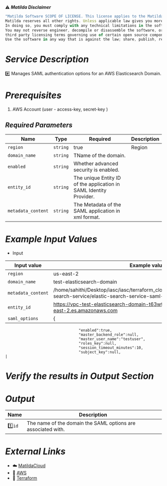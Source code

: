 :warning: ***Matilda Disclaimer***
```javascript
"Matilda Software SCOPE OF LICENSE. This license applies to the Matilda cloud product. The software is licensed, not sold. This agreement only gives you some rights to use the software. 
Matilda reserves all other rights. Unless applicable law gives you more rights despite this limitation, you may use the software only as expressly permitted in this agreement. 
In doing so, you must comply with any technical limitations in the software that only allow you to use it in certain ways. 
You may not reverse engineer, decompile or disassemble the software, or otherwise attempt to derive the source code for the software except and solely to the extent required by 
third party licensing terms governing use of certain open source components that may be included in the software; remove, minimize, block or modify any notices of Matilda or its suppliers in the software; 
Use the software in any way that is against the law; share, publish, rent or lease the software, or provide the software as a offering for others to use."
```

# *Service Description*
:hash: Manages SAML authentication options for an AWS Elasticsearch Domain.

# *Prerequisites*
1. AWS Account (user - access-key, secret-key )



## *Required Parameters*
| Name | Type | Required | Description |
| --- | --- | --- | --- |
| `region` | `string` | true | Region |
| `domain_name` | `string` |TName of the domain.|
| `enabled` | `string` |Whether advanced security is enabled.|
| `entity_id` | `string` |The unique Entity ID of the application in SAML Identity Provider.|
| `metadata_content` | `string` |The Metadata of the SAML application in xml format.|

# *Example Input Values*
* Input

| Input value                       | Example values                                                                           |
|-----------------------------------|------------------------------------------------------------------------------------------|
| `region`                          | us-east-2                                                                                | 
| `domain_name`                     | test-elasticsearch-domain                                                                |
| `metadata_content`                | /home/sahithi/Desktop/iasc/iasc/terraform_cloud/aws/services/analytics/elastic-search-service/elastic-search-service-saml-options/saml-metadata.xml                                                   |
| `entity_id`                       | https://vpc-test-elasticsearch-domain-t63wtsvpfjwnmcr6756sb3zmtq.us-east-2.es.amazonaws.com                                                          |         
|`saml_options`                            | {
                                     "enabled":true,
                                     "master_backend_role":null,
                                     "master_user_name":"testuser",
                                     "roles_key":null,
                                     "session_timeout_minutes":10,
                                     "subject_key":null,                                                                                                                                                                      |                                                 





# *Verify the results in Output Section*
# *Output*
| Name | Description |
| ------------- | ------------- |
|  :one:`id` | The name of the domain the SAML options are associated with. |




# *External Links*
* :cloud: [MatildaCloud](https://www.matildacloud.com/docs/ "Matildacloud")
* :link: [AWS](https://aws.amazon.com/console/)
* :link: [Terraform](https://registry.terraform.io/providers/hashicorp/aws/latest/docs/resources/elasticsearch_domain_saml_options)
